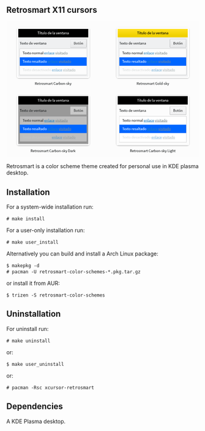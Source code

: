 Retrosmart X11 cursors
----------------------

![retrosmart-preview](https://raw.githubusercontent.com/mdomlop/retrosmart-color-schemes/master/preview.png "Retrosmart color schemes for KDE Plasma")

Retrosmart is a color scheme theme created for personal use in KDE plasma
desktop.

Installation
------------

For a system-wide installation run:

    # make install

For a user-only installation run:

    # make user_install

Alternatively you can build and install a Arch Linux package:

    $ makepkg -d
    # pacman -U retrosmart-color-schemes-*.pkg.tar.gz

or install it from AUR:

    $ trizen -S retrosmart-color-schemes

Uninstallation
--------------

For uninstall run:

    # make uninstall

or:

    $ make user_uninstall

or:

    # pacman -Rsc xcursor-retrosmart

Dependencies
------------

A KDE Plasma desktop.
